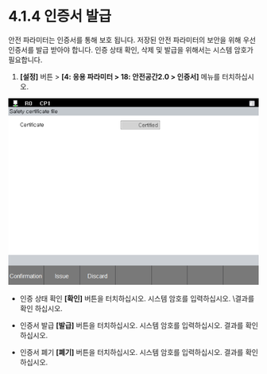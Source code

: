 ﻿# 4.1.4 인증서 발급

안전 파라미터는 인증서를 통해 보호 됩니다. 저장된 안전 파라미터의 보안을 위해 우선 인증서를 발급 받아야 합니다. 
인증 상태 확인, 삭제 및 발급을 위해서는 시스템 암호가 필요합니다.

1. **\[설정]** 버튼 > **\[4: 응용 파라미터 > 18: 안전공간2.0 > 인증서]** 메뉴를 터치하십시오.

![](../../_assets/4/4-1-4-1.png)

* 인증 상태 확인
  **\[확인]** 버튼을 터치하십시오.
  시스템 암호를 입력하십시오.
  \결과를 확인 하십시오.

* 인증서 발급
  **\[발급]** 버튼을 터치하십시오.
  시스템 암호를 입력하십시오.
  결과를 확인 하십시오.

* 인증서 폐기
  **\[폐기]** 버튼을 터치하십시오.
  시스템 암호를 입력하십시오.
  결과를 확인 하십시오.
